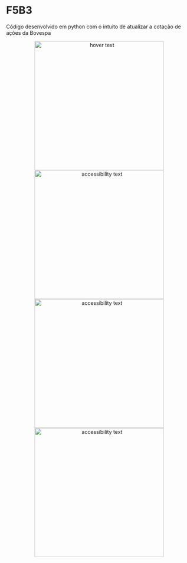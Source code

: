 # F5B3
Código desenvolvido em python com o intuito de atualizar a cotação de ações da Bovespa

<p align="center">
  <img src="../main/dados/img_for_readme/GOLL4.SA.png" width="350" title="hover text">
  <img src="../main/dados/img_for_readme/JHSF3.SA.png" width="350" alt="accessibility text">
  <img src="../main/dados/img_for_readme/MRFG3.SA.png" width="350" alt="accessibility text">
  <img src="../main/dados/img_for_readme/VVAR3.SA.png" width="350" alt="accessibility text">
</p>
